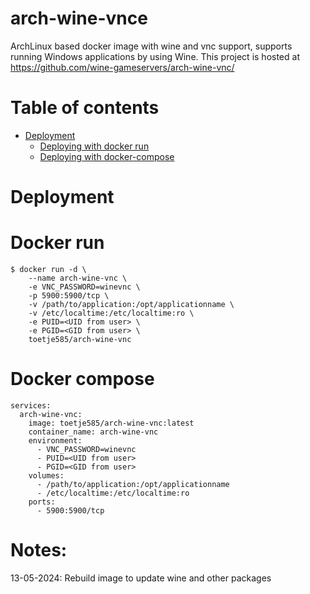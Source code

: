 # arch-wine-vnce

ArchLinux based docker image with wine and vnc support, supports running Windows applications by using Wine. 
This project is hosted at https://github.com/wine-gameservers/arch-wine-vnc/

# Table of contents
<!-- vim-markdown-toc GFM -->
* [Deployment](#deployment)
	* [Deploying with docker run](#docker-run)
	* [Deploying with docker-compose](#docker-compose)
<!-- vim-markdown-toc -->
# Deployment
# Docker run
```
$ docker run -d \
    --name arch-wine-vnc \
    -e VNC_PASSWORD=winevnc \
    -p 5900:5900/tcp \ 
    -v /path/to/application:/opt/applicationname \
    -v /etc/localtime:/etc/localtime:ro \
    -e PUID=<UID from user> \
    -e PGID=<GID from user> \
    toetje585/arch-wine-vnc
```
# Docker compose
```
services:
  arch-wine-vnc:
    image: toetje585/arch-wine-vnc:latest
    container_name: arch-wine-vnc
    environment:
      - VNC_PASSWORD=winevnc
      - PUID=<UID from user>
      - PGID=<GID from user>
    volumes:
      - /path/to/application:/opt/applicationname
      - /etc/localtime:/etc/localtime:ro
    ports:
      - 5900:5900/tcp
```

# Notes:

13-05-2024: Rebuild image to update wine and other packages
